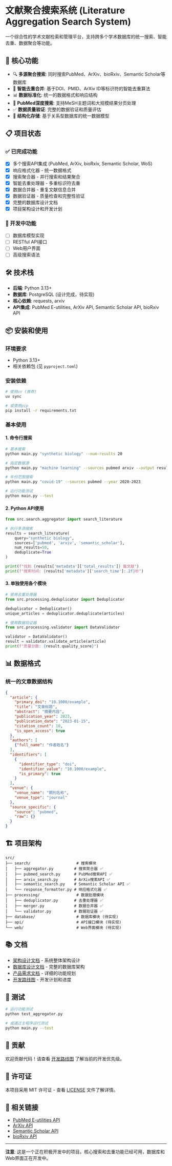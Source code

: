  # 文献聚合搜索系统 (Literature Aggregation Search System)

一个综合性的学术文献检索和管理平台，支持跨多个学术数据库的统一搜索、智能去重、数据聚合等功能。

## 🚀 核心功能

- 🔍 **多源聚合搜索**: 同时搜索PubMed、ArXiv、bioRxiv、Semantic Scholar等数据库
- 🧠 **智能去重合并**: 基于DOI、PMID、ArXiv ID等标识符的智能去重算法
- 📊 **数据标准化**: 统一的数据格式和响应结构
- 🔧 **PubMed深度搜索**: 支持MeSH主题词和大规模结果分页处理
- ✅ **数据质量验证**: 完整的数据验证和质量评估
- 💾 **结构化存储**: 基于关系型数据库的统一数据模型

## 📋 项目状态

### ✅ 已完成功能
- [x] 多个搜索API集成 (PubMed, ArXiv, bioRxiv, Semantic Scholar, WoS)
- [x] 响应格式化器 - 统一数据格式
- [x] 搜索聚合器 - 并行搜索和结果聚合
- [x] 智能去重处理器 - 多重标识符去重
- [x] 数据合并器 - 重复文献信息合并
- [x] 数据验证器 - 质量检查和完整性验证
- [x] 完整的数据库设计文档
- [x] 项目架构设计和开发计划

### 🔄 开发中功能
- [ ] 数据库模型实现
- [ ] RESTful API接口
- [ ] Web用户界面
- [ ] 高级搜索语法

## 🛠️ 技术栈

- **后端**: Python 3.13+
- **数据库**: PostgreSQL (设计完成，待实现)
- **核心依赖**: requests, arxiv
- **API集成**: PubMed E-utilities, ArXiv API, Semantic Scholar API, bioRxiv API

## 📦 安装和使用

### 环境要求

- Python 3.13+
- 相关依赖包 (见 `pyproject.toml`)

### 安装依赖

```bash
# 使用uv (推荐)
uv sync

# 或使用pip
pip install -r requirements.txt
```

### 基本使用

#### 1. 命令行搜索

```bash
# 基本搜索
python main.py "synthetic biology" --num-results 20

# 指定数据源
python main.py "machine learning" --sources pubmed arxiv --output results.json

# 年份范围搜索
python main.py "covid-19" --sources pubmed --year 2020-2023

# 运行功能测试
python main.py --test
```

#### 2. Python API使用

```python
from src.search.aggregator import search_literature

# 执行多源搜索
results = search_literature(
    query="synthetic biology",
    sources=['pubmed', 'arxiv', 'semantic_scholar'],
    num_results=50,
    deduplicate=True
)

print(f"找到 {results['metadata']['total_results']} 篇文献")
print(f"搜索时间: {results['metadata']['search_time']:.2f}秒")
```

#### 3. 单独使用各个模块

```python
# 使用去重处理器
from src.processing.deduplicator import Deduplicator

deduplicator = Deduplicator()
unique_articles = deduplicator.deduplicate(articles)

# 使用数据验证器
from src.processing.validator import DataValidator

validator = DataValidator()
result = validator.validate_article(article)
print(f"质量分数: {result.quality_score}")
```

## 📊 数据格式

### 统一的文章数据结构

```json
{
  "article": {
    "primary_doi": "10.1000/example",
    "title": "文章标题",
    "abstract": "摘要内容",
    "publication_year": 2023,
    "publication_date": "2023-01-15",
    "citation_count": 10,
    "is_open_access": true
  },
  "authors": [
    {"full_name": "作者姓名"}
  ],
  "identifiers": [
    {
      "identifier_type": "doi",
      "identifier_value": "10.1000/example",
      "is_primary": true
    }
  ],
  "venue": {
    "venue_name": "期刊名称",
    "venue_type": "journal"
  },
  "source_specific": {
    "source": "pubmed",
    "raw": {}
  }
}
```

## 🏗️ 项目架构

```
src/
├── search/                    # 搜索模块
│   ├── aggregator.py         # 搜索聚合器 ✅
│   ├── pubmed_search.py      # PubMed搜索API ✅
│   ├── arxiv_search.py       # ArXiv搜索API ✅
│   ├── semantic_search.py    # Semantic Scholar API ✅
│   └── response_formatter.py # 响应格式化器 ✅
├── processing/                # 数据处理模块
│   ├── deduplicator.py       # 去重处理器 ✅
│   ├── merger.py             # 数据合并器 ✅
│   └── validator.py          # 数据验证器 ✅
├── database/                  # 数据库模块 (待实现)
├── api/                       # API接口模块 (待实现)
└── web/                       # Web界面模块 (待实现)
```

## 📚 文档

- [架构设计文档](docs/architecture.md) - 系统整体架构设计
- [数据库设计文档](docs/database_design.md) - 完整的数据库架构
- [产品需求文档](docs/PRD-v1.0.md) - 详细的功能规划
- [开发路线图](docs/development-roadmap.md) - 开发计划和进度

## 🧪 测试

```bash
# 运行功能测试
python test_aggregator.py

# 或通过主程序运行测试
python main.py --test
```

## 🤝 贡献

欢迎贡献代码！请查看 [开发路线图](docs/development-roadmap.md) 了解当前的开发优先级。

## 📄 许可证

本项目采用 MIT 许可证 - 查看 [LICENSE](LICENSE) 文件了解详情。

## 🔗 相关链接

- [PubMed E-utilities API](https://www.ncbi.nlm.nih.gov/books/NBK25501/)
- [ArXiv API](https://arxiv.org/help/api)
- [Semantic Scholar API](https://api.semanticscholar.org/)
- [bioRxiv API](https://api.biorxiv.org/)

---

**注意**: 这是一个正在积极开发中的项目。核心搜索和去重功能已经可用，数据库和Web界面正在开发中。
